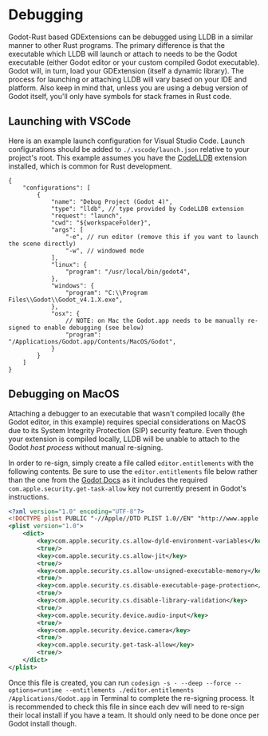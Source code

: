 # Debugging

Godot-Rust based GDExtensions can be debugged using LLDB in a similar manner to other Rust programs. The primary difference is that the executable which LLDB will launch or attach to needs to be the Godot executable (either Godot editor or your custom compiled Godot executable). Godot will, in turn, load your GDExtension (itself a dynamic library). The process for launching or attaching LLDB will vary based on your IDE and platform. Also keep in mind that, unless you are using a debug version of Godot itself, you'll only have symbols for stack frames in Rust code.

## Launching with VSCode

Here is an example launch configuration for Visual Studio Code. Launch configurations should be added to  `./.vscode/launch.json` relative to your project's root. This example assumes you have the [CodeLLDB](https://marketplace.visualstudio.com/items?itemName=vadimcn.vscode-lldb) extension installed, which is common for Rust development. 

```jsonc
{
    "configurations": [
        {
            "name": "Debug Project (Godot 4)",
            "type": "lldb", // type provided by CodeLLDB extension
            "request": "launch",
            "cwd": "${workspaceFolder}",
            "args": [
                "-e", // run editor (remove this if you want to launch the scene directly)
                "-w", // windowed mode
            ],
            "linux": {
                "program": "/usr/local/bin/godot4",
            },
            "windows": {
                "program": "C:\\Program Files\\Godot\\Godot_v4.1.X.exe",
            },
            "osx": {
                // NOTE: on Mac the Godot.app needs to be manually re-signed to enable debugging (see below)
                "program": "/Applications/Godot.app/Contents/MacOS/Godot",
            }
        }
    ]
}
```

## Debugging on MacOS

Attaching a debugger to an executable that wasn't compiled locally (the Godot editor, in this example) requires special considerations on MacOS due to its System 
Integrity Protection (SIP) security feature. Even though your extension is compiled locally, LLDB will be unable to attach to the Godot *host process* without manual re-signing.

In order to re-sign, simply create a file called `editor.entitlements` with the following contents. Be sure to use the `editor.entitlements` file below rather than the one from the [Godot Docs](https://docs.godotengine.org/en/stable/contributing/development/debugging/macos_debug.html) as it includes the required `com.apple.security.get-task-allow` key not currently present in Godot's instructions.

```xml
<?xml version="1.0" encoding="UTF-8"?>
<!DOCTYPE plist PUBLIC "-//Apple//DTD PLIST 1.0//EN" "http://www.apple.com/DTDs/PropertyList-1.0.dtd">
<plist version="1.0">
    <dict>
        <key>com.apple.security.cs.allow-dyld-environment-variables</key>
        <true/>
        <key>com.apple.security.cs.allow-jit</key>
        <true/>
        <key>com.apple.security.cs.allow-unsigned-executable-memory</key>
        <true/>
        <key>com.apple.security.cs.disable-executable-page-protection</key>
        <true/>
        <key>com.apple.security.cs.disable-library-validation</key>
        <true/>
        <key>com.apple.security.device.audio-input</key>
        <true/>
        <key>com.apple.security.device.camera</key>
        <true/>
        <key>com.apple.security.get-task-allow</key>
        <true/>
    </dict>
</plist>
```

Once this file is created, you can run `codesign -s - --deep --force --options=runtime --entitlements ./editor.entitlements /Applications/Godot.app` in Terminal to complete the re-signing process. It is recommended to check this file in since each dev will need to re-sign their local install if you have a team. It should only need to be done once per Godot install though.
